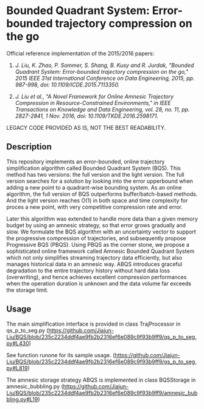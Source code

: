 # Bounded Quadrant System: Error-bounded trajectory compression on the go
Official reference implementation of the 2015/2016 papers:

1. *J. Liu, K. Zhao, P. Sommer, S. Shang, B. Kusy and R. Jurdak, "Bounded Quadrant System: Error-bounded trajectory compression on the go," 2015 IEEE 31st International Conference on Data Engineering, 2015, pp. 987-998, doi: 10.1109/ICDE.2015.7113350.*

1. *J. Liu et al., "A Novel Framework for Online Amnesic Trajectory Compression in Resource-Constrained Environments," in IEEE Transactions on Knowledge and Data Engineering, vol. 28, no. 11, pp. 2827-2841, 1 Nov. 2016, doi: 10.1109/TKDE.2016.2598171.*

LEGACY CODE PROVIDED AS IS, NOT THE BEST READABILITY. 

## Description
This repository implements an error-bounded, online trajectory simplification algorithm called Bounded Quadrant System (BQS). This method has two versions: the full version and the light version. The full version searches for a solution by looking into the error upperbound when adding a new point to a quadrant-wise bounding system. As an online algorithm, the full version of BQS outperforms buffer/batch-based methods. And the light version reaches O(1) in both space and time complexity for proces a new point, with very competitive compression rate and error.

Later this algorithm was extended to handle more data than a given memory budget by using an amnesic strategy, so that error grows gradually and slow. We formulate the BQS algorithm with an uncertainty vector to support the progressive compression of trajectories, and subsequently propose Progressive BQS (PBQS). Using PBQS as the corner stone, we propose a sophisticated online framework called Amnesic Bounded Quadrant System which not only simplifies streaming trajectory data efficiently, but also manages historical data in an amnesic way. ABQS introduces graceful degradation to the entire trajectory history without hard data loss (overwriting), and hence achieves excellent compression performances when the operation duration is unknown and the data volume far exceeds the storage limit.

## Usage
The main simplification interface is provided in class TrajProcessor in qs_p_to_seg.py (https://github.com/Jiajun-Liu/BQS/blob/235c2234ddf4ae9fb2b2316ef6e089c9f93b9ff9/qs_p_to_seg.py#L430)

See function runone for its sample usage. (https://github.com/Jiajun-Liu/BQS/blob/235c2234ddf4ae9fb2b2316ef6e089c9f93b9ff9/qs_p_to_seg.py#L819)

The amnesic storage strategy ABQS is implemented in class BQSStorage in amnesic_bubbling.py (https://github.com/Jiajun-Liu/BQS/blob/235c2234ddf4ae9fb2b2316ef6e089c9f93b9ff9/amnesic_bubbling.py#L19)
